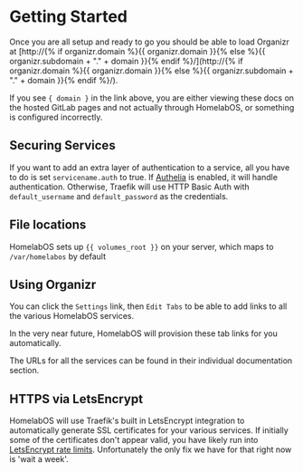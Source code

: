 # Getting Started

Once you are all setup and ready to go you should be able to load Organizr at [http://{% if organizr.domain %}{{ organizr.domain }}{% else %}{{ organizr.subdomain + "." + domain }}{% endif %}/](http://{% if organizr.domain %}{{ organizr.domain }}{% else %}{{ organizr.subdomain + "." + domain }}{% endif %}/).

If you see `{ domain }` in the link above, you are either viewing these docs on the hosted GitLab pages and not actually through HomelabOS, or something is configured incorrectly.

## Securing Services

If you want to add an extra layer of authentication to a service, all you have to do is set `servicename.auth` to true. If [Authelia](/docs/software/authelia/) is enabled, it will handle authentication. Otherwise, Traefik will use HTTP Basic Auth with `default_username` and `default_password` as the credentials.

## File locations

HomelabOS sets up `{{ volumes_root }}` on your server, which maps to `/var/homelabos` by default

## Using Organizr

You can click the `Settings` link, then `Edit Tabs` to be able to add links to all the various HomelabOS services.

In the very near future, HomelabOS will provision these tab links for you automatically.

The URLs for all the services can be found in their individual documentation section.

## HTTPS via LetsEncrypt

HomelabOS will use Traefik's built in LetsEncrypt integration to automatically generate SSL certificates for your various services. If initially some of the certificates don't appear valid, you have likely run into [LetsEncrypt rate limits](https://letsencrypt.org/docs/rate-limits/). Unfortunately the only fix we have for that right now is 'wait a week'.
